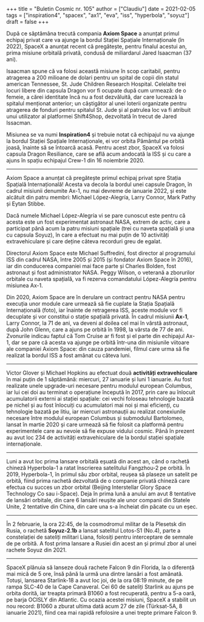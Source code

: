 +++
title = "Buletin Cosmic nr. 105"
author = ["Claudiu"]
date = 2021-02-05
tags = ["inspiration4", "spacex", "ax1", "eva", "iss", "hyperbola", "soyuz"]
draft = false
+++

După ce săptămâna trecută compania **Axiom Space** a anunțat primul echipaj privat care va ajunge la bordul Stației Spațiale Internaționale (în 2022), SpaceX a anunțat recent că pregătește, pentru finalul acestui an, prima misiune orbitală privată, condusă de miliardarul Jared Isaacman (37 ani).

Isaacman spune că va folosi această misiune în scop caritabil, pentru atragerea a 200 milioane de dolari pentru un spital de copii din statul american Tennessee, St. Jude Children Research Hospital. Celelalte trei locuri libere din capsula Dragon vor fi ocupate după cum urmează: de o femeie, a cărei identitate încă nu a fost dezvăluită, dar care lucrează la spitalul menționat anterior; un câștigător al unei loterii organizate pentru atragerea de fonduri pentru spitalul St. Jude și al patrulea loc va fi atribuit unui utilizator al platformei Shift4Shop, dezvoltată în trecut de Jared Issacman.

Misiunea se va numi **Inspiration4** și trebuie notat că echipajul nu va ajunge la bordul Stației Spațiale Internaționale, ei vor orbita Pământul pe orbită joasă, înainte să se întoarcă acasă. Pentru acest zbor, SpaceX va folosi capsula Dragon Resiliance, care se află acum andocată la ISS și cu care a ajuns în spațiu echipajul Crew-1 din 16 noiembrie 2020.

---

Axiom Space a anunțat că pregătește primul echipaj privat spre Stația Spațială Internațională! Acesta va decola la bordul unei capsule Dragon, în cadrul misiunii denumite Ax-1, nu mai devreme de ianuarie 2022, și este alcătuit din patru membri: Michael López-Alegría, Larry Connor, Mark Pathy și Eytan Stibbe.

Dacă numele Michael López-Alegría vi se pare cunoscut este pentru că acesta este un fost experimentat astronaut NASA, extrem de activ, care a participat până acum la patru misiuni spațiale (trei cu naveta spațială și una cu capsula Soyuz), în care a efectuat nu mai puțin de 10 activități extravehiculare și care deține câteva recorduri greu de egalat.

Directorul Axiom Space este Michael Suffredini, fost director al programului ISS din cadrul NASA, între 2005 și 2015 (și fondator Axiom Space în 2016), iar din conducerea companiei mai face parte și Charles Bolden, fost astronaut și fost administrator NASA. Peggy Wilson, o veterană a zborurilor orbitale cu naveta spațială, va fi rezerva comandatului López-Alegría pentru misiunea Ax-1.

Din 2020, Axiom Space are în derulare un contract pentru NASA pentru execuția unor module care urmează să fie cuplate la Stația Spațială Internațională (foto), iar înainte de retragerea ISS, aceste module vor fi decuplate și vor constitui o stație spațială privată.
În cadrul misiunii **Ax-1**, Larry Connor, la 71 de ani, va deveni al doilea cel mai în vârstă astronaut, după John Glenn, care a ajuns pe orbită în 1998, la vârsta de 77 de ani. Zvonurile indicau faptul că Tom Cruise ar fi fost și el parte din echipajul Ax-1, dar se pare că acesta va ajunge pe orbită într-una din misiunile viitoare ale companiei Axiom Space: din cauza pandemiei, filmul care urma să fie realizat la bordul ISS a fost amânat cu câteva luni.

---

Victor Glover și Michael Hopkins au efectuat două **activități extravehiculare** în mai puțin de 1 săptămână: miercuri, 27 ianuarie și luni 1 ianuarie. Au fost realizate unele upgrade-uri necesare pentru modulul european Columbus, iar lui cei doi au terminat o operațiune începută în 2017, prin care au înlocuit acumulatorii externi ai stației spațiale: cei vechi foloseau tehnologie bazată pe nichel și au fost înlocuiți cu acumulatori mai noi și mai eficienți, cu tehnologie bazată pe litiu, iar miercuri astronauții au realizat conexiunile necesare între modulul european Columbus și submodulul Bartolomeo, lansat în martie 2020 și care urmează să fie folosit ca platformă pentru experimentele care au nevoie să fie expuse vidului cosmic. Până în prezent au avut loc 234 de activități extravehiculare de la bordul stației spațiale internaționale.

---

Luni a avut loc prima lansare orbitală eșuată din acest an, când o rachetă chineză Hyperbola-1 a ratat înscrierea satelitului Fangzhou-2 pe orbită. În 2019, Hyperbola-1, în primul său zbor orbital, reușea să plaseze un satelit pe orbită, fiind prima rachetă dezvoltată de o companie privată chineză care efectua cu succes un zbor orbital (Beijing Interstellar Glory Space Technology Co sau i-Space). Deja în prima lună a anului am avut 8 tentative de lansări orbitale, din care 6 lansări reușite ale unor companii din Statele Unite, 2 tentative din China, din care una s-a încheiat din păcate cu un eșec.

---

În 2 februarie, la ora 22:45, de la cosmodromul militar de la Plesetsk din Rusia, o rachetă **Soyuz-2.1b** a lansat satelitul Lotos-S1 (No.4), parte a constelației de sateliți militari Liana, folosiți pentru interceptare de semnale de pe orbită. A fost prima lansare a Rusiei din acest an și primul zbor al unei rachete Soyuz din 2021.

---

SpaceX plănuia să lanseze două rachete Falcon 9 din Florida, la o diferență mai mică de 5 ore, însă până la urmă una dintre lansări a fost amânată. Totuși, lansarea Starlink-18 a avut loc joi, de la ora 08:19 minute, de pe rampa SLC-40 de la Cape Canaveral. Cei 60 de sateliți Starlink au ajuns pe orbita dorită, iar treapta primară B1060 a fost recuperată, pentru a 5-a oară, pe barja OCISLY din Atlantic. Cu ocazia acestei misiuni, SpaceX a stabilit un nou record: B1060 a zburat ultima dată acum 27 de zile (Türksat-5A, 8 ianuarie 2021), fiind cea mai rapidă refolosire a unei trepte primare Falcon 9.

